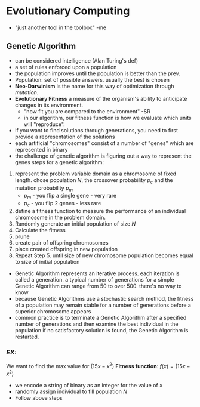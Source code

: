 # Evolutionary Computing
- "just another tool in the toolbox" -me
## Genetic Algorithm
- can be considered intelligence (Alan Turing's def)
- a set of rules enforced upon a population
- the population improves until the population is better than the prev.
- Population: set of possible answers. usually the best is chosen
- **Neo-Darwinism** is the name for this way of optimization through *mutation*.
- **Evolutionary Fitness** a measure of the organism's ability to anticipate changes in its environment. 
	- "how fit you are compared to the environment" -SR
	- in our algorithm, our fitness function is how we evaluate which units will "reproduce". 
- if you want to find solutions through generations, you need to first provide a representation of the solutions
- each artificial "chromosomes" consist of a number of "genes" which are represented in binary 
- the challenge of genetic algorithm is figuring out a way to represent the genes
steps for a genetic algorithm:
1. represent the problem variable domain as a chromosome of fixed length. chose population $N$, the crossover probability $p_c$ and the mutation probability $p_m$
	- $p_m$ - you flip a single gene - very rare
	- $p_c$ - you flip 2 genes - less rare
2.  define a fitness function to measure the performance of an individual chromosome in the problem domain. 
3. Randomly generate an initial population of size $N$
4. Calculate the fitness
5. prune
6. create pair of offspring chromosomes
7. place created offspring in new population
8. Repeat Step 5. until size of new chromosome population becomes equal to size of initial population
- Genetic Algorithm represents an iterative process. each iteration is called a generation. a typical number of generations for a simple Genetic Algorithm can range from 50 to over 500. there's no way to know
- because Genetic Algorithms use a stochastic search method, the fitness of a population may remain stable for a number of generations before a superior chromosome appears
- common practice is to terminate a Genetic Algorithm after a specified number of generations and then examine the best individual in the population if no satisfactory solution is found, the Genetic Algorithm is restarted.
### $EX$:
We want to find the max value for $(15x-x^2)$
**Fitness function**: $f(x)=(15x-x^2)$
- we encode a string of binary as an integer for the value of $x$
- randomly assign individual to fill population $N$
- Follow above steps